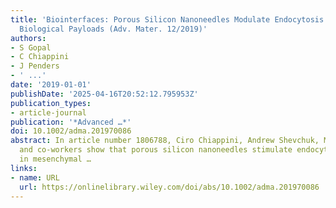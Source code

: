 ```yaml
---
title: 'Biointerfaces: Porous Silicon Nanoneedles Modulate Endocytosis to Deliver
  Biological Payloads (Adv. Mater. 12/2019)'
authors:
- S Gopal
- C Chiappini
- J Penders
- ' ...'
date: '2019-01-01'
publishDate: '2025-04-16T20:52:12.795953Z'
publication_types:
- article-journal
publication: '*Advanced …*'
doi: 10.1002/adma.201970086
abstract: In article number 1806788, Ciro Chiappini, Andrew Shevchuk, Molly M. Stevens,
  and co-workers show that porous silicon nanoneedles stimulate endocytic activity
  in mesenchymal …
links:
- name: URL
  url: https://onlinelibrary.wiley.com/doi/abs/10.1002/adma.201970086
---
```

